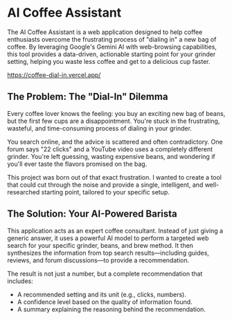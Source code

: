 # AI Coffee Assistant
The AI Coffee Assistant is a web application designed to help coffee enthusiasts overcome the frustrating process of "dialing in" a new bag of coffee. By leveraging Google's Gemini AI with web-browsing capabilities, this tool provides a data-driven, actionable starting point for your grinder setting, helping you waste less coffee and get to a delicious cup faster.

https://coffee-dial-in.vercel.app/

## The Problem: The "Dial-In" Dilemma
Every coffee lover knows the feeling: you buy an exciting new bag of beans, but the first few cups are a disappointment. You're stuck in the frustrating, wasteful, and time-consuming process of dialing in your grinder.

You search online, and the advice is scattered and often contradictory. One forum says "22 clicks" and a YouTube video uses a completely different grinder. You're left guessing, wasting expensive beans, and wondering if you'll ever taste the flavors promised on the bag.

This project was born out of that exact frustration. I wanted to create a tool that could cut through the noise and provide a single, intelligent, and well-researched starting point, tailored to your specific setup.

## The Solution: Your AI-Powered Barista
This application acts as an expert coffee consultant. Instead of just giving a generic answer, it uses a powerful AI model to perform a targeted web search for your specific grinder, beans, and brew method. It then synthesizes the information from top search results—including guides, reviews, and forum discussions—to provide a recommendation.

The result is not just a number, but a complete recommendation that includes:
- A recommended setting and its unit (e.g., clicks, numbers).
- A confidence level based on the quality of information found.
- A summary explaining the reasoning behind the recommendation.
